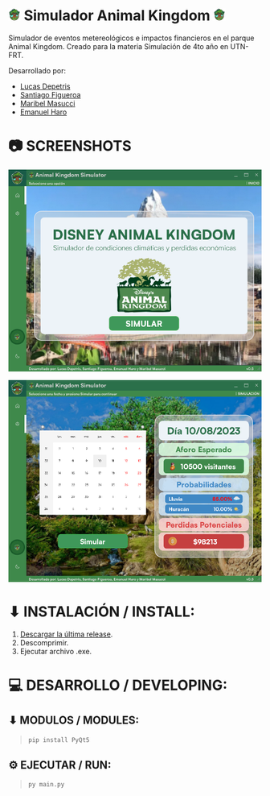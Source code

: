 
# ![SimAK logo](./src/ui/icons/24x24/logoak24.png) Simulador Animal Kingdom ![SimAK logo](./src/ui/icons/24x24/logoak24.png)

Simulador de eventos metereológicos e impactos financieros en el parque Animal Kingdom. Creado para la materia Simulación de 4to año en UTN-FRT.

Desarrollado por: 
- [Lucas Depetris](https://github.com/lucasdepetrisd)
- [Santiago Figueroa](https://github.com/SantiFigueroa00)
- [Maribel Masucci](https://github.com/maribelmasucci)
- [Emanuel Haro](https://github.com/EmanuelHaro)

# 📷 SCREENSHOTS

<p align="center">
    <img src="repo/animalkingdom-0.png" width="600">
<p/>

<p align="center">
    <img src="repo/animalkingdom-2.png" width="600">
<p/>

# ⬇ INSTALACIÓN / INSTALL:
1. [Descargar la última release](https://github.com/SimuTeam/SimuladorAK/releases/latest).
2. Descomprimir.
3. Ejecutar archivo .exe.

<!-- # ![SimAK logo](./src/ui/icons/24x24/logoak24.png) FUNCIONES ![SimAK logo](./src/ui/icons/24x24/logoak24.png) -->

# 💻 DESARROLLO / DEVELOPING:

## ⬇ MODULOS / MODULES:

> ```sh
> pip install PyQt5
> ```
> 

## ⚙ EJECUTAR / RUN:
> ```sh
> py main.py
> ```
